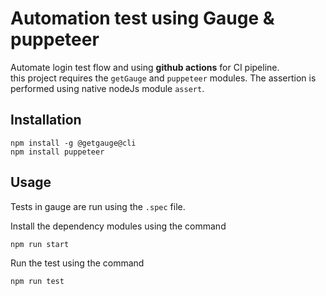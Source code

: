 # Automation test using Gauge & puppeteer

Automate login test flow and using **github actions** for CI pipeline.  
this project requires the `getGauge` and `puppeteer` modules. The assertion is performed using native nodeJs module `assert`.

## Installation

```
npm install -g @getgauge@cli
npm install puppeteer
```

## Usage

Tests in gauge are run using the `.spec` file.


Install the dependency modules using the command

```
npm run start
```


Run the test using the command

```
npm run test
```
